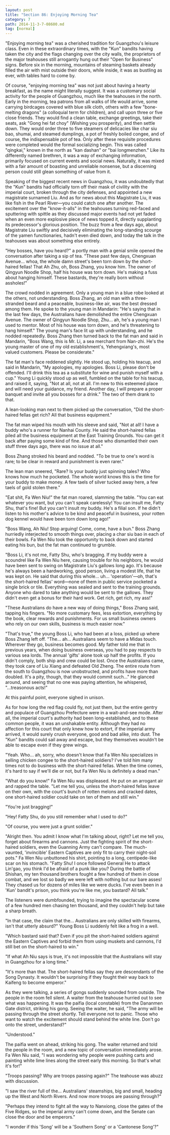 ```yaml
---
layout: post
title: "Section 86: Enjoying Morning Tea"
category: 7
path: 2014-11-3-7-08600.md
tag: [normal]
---
```


"Enjoying morning tea" was a cherished tradition for Guangzhou's leisure class. Even in these extraordinary times, with the "Kun" bandits having taken the city and the flags changing over the city walls, the proprietors of the major teahouses still arrogantly hung out their "Open for Business" signs. Before six in the morning, mountains of steaming baskets already filled the air with mist outside their doors, while inside, it was as bustling as ever, with tables hard to come by.

Of course, "enjoying morning tea" was not just about having a hearty breakfast, as the name might literally suggest. It was a customary social activity for the people of Guangzhou, much like the teahouses in the north. Early in the morning, tea patrons from all walks of life would arrive, some carrying birdcages covered with blue silk cloth, others with a few "bone-melting dragons" (a colloquial term for children), and call upon three or five close friends. They would find a clean table, exchange greetings, take their seats, ask "Gong hei fat choy" (Wishing you prosperity), and then settle down. They would order three to five steamers of delicacies like char siu bao, shumai, and steamed dumplings, a pot of freshly boiled congee, and of course, the indispensable pot of tea. Only after these requisite procedures were completed would the formal socializing begin. This was called "qingkai," known in the north as "kan dashan" or "bai longmenzhen." Like its differently named brethren, it was a way of exchanging information, primarily focused on current events and social news. Naturally, it was mixed with a fair amount of boasting and unreliable nonsense, but a discerning person could still glean something of value from it.

Speaking of the biggest recent news in Guangzhou, it was undoubtedly that the "Kun" bandits had officially torn off their mask of civility with the imperial court, broken through the city defenses, and appointed a new magistrate surnamed Liu. And as for news about this Magistrate Liu, it was like fish in the Pearl River—you could catch one after another. The excitement over the "know-it-alls" in the teahouses turning red-faced and sputtering with spittle as they discussed major events had not yet faded when an even more explosive piece of news topped it, directly supplanting its predecessor's glorious position. The buzz from a few days ago, about Magistrate Liu swiftly and decisively eliminating the long-standing scourge of the yamen functionaries, hadn't even died down, and today the talk in the teahouses was about something else entirely.

"Hey bosses, have you heard?" a portly man with a genial smile opened the conversation after taking a sip of tea. "These past few days, Chengxuan Avenue... whoa, the whole damn street's been torn down by the short-haired fellas! That Ah Zhu, oh, Boss Zhang, you know him. The owner of Qingyun Noodle Shop, half his house was torn down. He's making a fuss about hanging himself. These bastards, they're really born without assholes!"

The crowd nodded in agreement. Only a young man in a blue robe looked at the others, not understanding. Boss Zhang, an old man with a three-stranded beard and a peaceable, business-like air, was the best dressed among them. He spoke to the young man in Mandarin: "He's saying that in the last few days, the Australians have demolished the entire Chengxuan Avenue. The owner of Qingyun Noodle Shop, Zhu... ah, he's a young man I used to mentor. Most of his house was torn down, and he's threatening to hang himself." The young man's face lit up with understanding, and he nodded repeatedly. Boss Zhang then turned back to the fat man and said in Mandarin, "Boss Wang, this is Mr. Li, a sea merchant from Nan-zhi. He's the young master of one of my old establishment's, Yehengxiang's, most valued customers. Please be considerate."

The fat man's face reddened slightly. He stood up, holding his teacup, and said in Mandarin, "My apologies, my apologies. Boss Li, please don't be offended. I'll drink this tea as a substitute for wine and punish myself with a cup." Young Li quickly stood up as well, fumbled on the table for his teacup, and raised it, saying, "Not at all, not at all. I'm new to this esteemed place and will need your guidance, my friend. Another day, I will prepare a proper banquet and invite all you bosses for a drink." The two of them drank to that.

A lean-looking man next to them picked up the conversation, "Did the short-haired fellas get rich? All that business equipment."

The fat man wiped his mouth with his sleeve and said, "Not at all! I have a buddy who's a runner for Nanhai County. He said the short-haired fellas piled all the business equipment at the East Training Grounds. You can get it back after paying some kind of fine. And those who dismantled their own stuff three days ago, there was no issue at all."

Boss Zhang stroked his beard and nodded. "To be true to one's word is rare; to be clear in reward and punishment is even rarer."

The lean man sneered, "Rare? Is your buddy just spinning tales? Who knows how much he pocketed. The whole world knows this is the time for your buddy to make money. A few taels of silver tucked away here, a few taels of gold stolen there."

"Eat shit, Fa Wen Niu!" the fat man roared, slamming the table. "You can eat whatever you want, but you can't speak carelessly! You can insult me, Fatty Shu, that's fine! But you can't insult my buddy. He's a filial son. If he didn't listen to his mother's advice to be kind and peaceful in business, your rotten dog kennel would have been torn down long ago!"

"Boss Wang, Ah Niu! Stop arguing! Come, come, have a bun." Boss Zhang hurriedly interjected to smooth things over, placing a char siu bao in each of their bowls. Fa Wen Niu took the opportunity to back down and started eating his bun, but the fat man continued to grumble.

"Boss Li, it's not me, Fatty Shu, who's bragging. If my buddy were a scoundrel like Fa Wen Niu here, causing trouble for his neighbors, he would have been sent to swing on Magistrate Liu's gallows long ago. It's because he's always been a hardworking, good person, living a modest life, that he was kept on. He said that during this whole... uh... 'operation'—oh, that's the short-haired fellas' word—none of them in public service pocketed a single brick or tile. Everything was sealed and sent to the training grounds. Anyone who dared to take anything would be sent to the gallows. They didn't even get a bonus for their hard work. Get rich, get rich, my ass!"

"These Australians do have a new way of doing things," Boss Zhang said, tapping his fingers. "No more customary fees, less extortion, everything by the book, clear rewards and punishments. For us small business owners who rely on our own skills, business is much easier now."

"That's true," the young Boss Li, who had been at a loss, picked up where Boss Zhang left off. "The... ah... Australians seem to have a Midas touch. Wherever they go, business becomes good. My father told me that in previous years, when doing business overseas, you had to pay respects to various sea lords. The annual 'gifts' alone took up half the profits. If you didn't comply, both ship and crew could be lost. Once the Australians came, they took care of Liu Xiang and defeated Old Zheng. The entire route from the south to Guangzhou is now unobstructed, and profits have more than doubled. It's a pity, though, that they would commit such..." He glanced around, and seeing that no one was paying attention, he whispered, "...treasonous acts!"

At this painful point, everyone sighed in unison.

As for how long the red flag could fly, not just them, but the entire gentry and populace of Guangzhou Prefecture were in a wait-and-see mode. After all, the imperial court's authority had been long-established, and to these common people, it was an unshakable entity. Although they had no affection for this court that only knew how to extort, if the imperial army arrived, it would surely crush everyone, good and bad alike, into dust. The "Kun" bandits could sail away and escape, but they themselves wouldn't be able to escape even if they grew wings.

"Yeah. Who... ah, sorry, who doesn't know that Fa Wen Niu specializes in selling chicken congee to the short-haired soldiers? I've told him many times not to do business with the short-haired fellas. When the time comes, it's hard to say if we'll die or not, but Fa Wen Niu is definitely a dead man."

"What do you know!" Fa Wen Niu was displeased. He put on an arrogant air and rapped the table. "Let me tell you, unless the short-haired fellas leave on their own, with the court's bunch of rotten melons and cracked dates, one short-haired soldier could take on ten of them and still win."

"You're just bragging!"

"Hey! Fatty Shu, do you still remember what I used to do?"

"Of course, you were just a grunt soldier."

"Alright then. You admit I know what I'm talking about, right? Let me tell you, forget about firearms and cannons. Just the fighting spirit of the short-haired soldiers, even the Guanning Army can't compare. The much-vaunted, 'invincible' Eastern Captives are only fit to carry their night-soil pots." Fa Wen Niu unbuttoned his shirt, pointing to a long, centipede-like scar on his stomach. "Fatty Shu! I once followed General He to attack Lin'gao, you think I'd be afraid of a punk like you? During the battle of Shishan, my ten thousand brothers fought a few hundred of them in close combat, and we lost so badly we were left with nothing but our bare asses! They chased us for dozens of miles like we were ducks. I've even been in a 'Kun' bandit's prison, you think you're like me, you bastard? All talk."

The listeners were dumbfounded, trying to imagine the spectacular scene of a few hundred men chasing ten thousand, and they couldn't help but take a sharp breath.

"In that case, the claim that the... Australians are only skilled with firearms, isn't that utterly absurd?" Young Boss Li suddenly felt like a frog in a well.

"Which bastard said that? Even if you pit the short-haired soldiers against the Eastern Captives and forbid them from using muskets and cannons, I'd still bet on the short-haired to win."

"If what Ah Niu says is true, it's not impossible that the Australians will stay in Guangzhou for a long time."

"It's more than that. The short-haired fellas say they are descendants of the Song Dynasty. It wouldn't be surprising if they fought their way back to Kaifeng to become emperor."

As they were talking, a series of gongs suddenly sounded from outside. The people in the room fell silent. A waiter from the teahouse hurried out to see what was happening. It was the paifia (local constable) from the Dananmen Gate district, striking his gong. Seeing the waiter, he said, "The army will be passing through the street shortly. Tell everyone not to panic. Those who want to watch the excitement should stand behind the white line. Don't go onto the street, understand?"

"Understood."

The paifia went on ahead, striking his gong. The waiter returned and told the people in the room, and a new topic of conversation immediately arose. Fa Wen Niu said, "I was wondering why people were pushing carts and painting white lime lines along the street early this morning. So that's what it's for!"

"Troops passing? Why are troops passing again?" The teahouse was abuzz with discussion.

"I saw the river full of the... Australians' steamships, big and small, heading up the West and North Rivers. And now more troops are passing through?"

"Perhaps they intend to fight all the way to Nanxiong, close the gates of the Five Ridges, so the imperial army can't come down, and the Senate can close the door and be emperors."

"I wonder if this 'Song' will be a 'Southern Song' or a 'Cantonese Song'?"